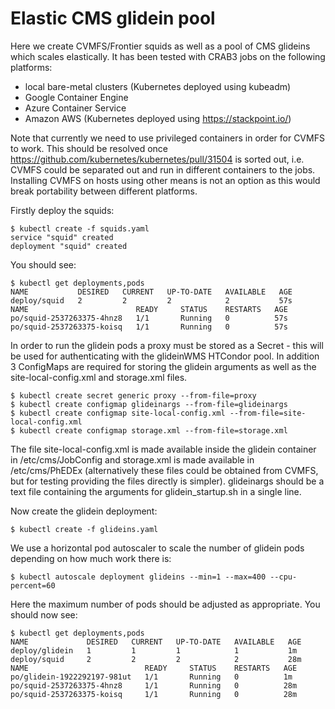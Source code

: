 # Elastic CMS glidein pool
Here we create CVMFS/Frontier squids as well as a pool of CMS glideins which scales elastically. It has been tested with CRAB3 jobs on the following platforms:
* local bare-metal clusters (Kubernetes deployed using kubeadm)
* Google Container Engine
* Azure Container Service 
* Amazon AWS (Kubernetes deployed using https://stackpoint.io/)

Note that currently we need to use privileged containers in order for CVMFS to work. This should be resolved once https://github.com/kubernetes/kubernetes/pull/31504 is sorted out, i.e. CVMFS could be separated out and run in different containers to the jobs. Installing CVMFS on hosts using other means is not an option as this would break portability between different platforms.

Firstly deploy the squids:
```
$ kubectl create -f squids.yaml
service "squid" created
deployment "squid" created
```
You should see:
```
$ kubectl get deployments,pods
NAME           DESIRED   CURRENT   UP-TO-DATE   AVAILABLE   AGE
deploy/squid   2         2         2            2           57s
NAME                        READY     STATUS    RESTARTS   AGE
po/squid-2537263375-4hnz8   1/1       Running   0          57s
po/squid-2537263375-koisq   1/1       Running   0          57s
```
In order to run the glidein pods a proxy must be stored as a Secret - this will be used for authenticating with the glideinWMS HTCondor pool. In addition 3 ConfigMaps are required for storing the glidein arguments as well as the site-local-config.xml and storage.xml files.
```
$ kubectl create secret generic proxy --from-file=proxy
$ kubectl create configmap glideinargs --from-file=glideinargs
$ kubectl create configmap site-local-config.xml --from-file=site-local-config.xml
$ kubectl create configmap storage.xml --from-file=storage.xml
```
The file site-local-config.xml is made available inside the glidein container in /etc/cms/JobConfig and storage.xml is made available  in /etc/cms/PhEDEx (alternatively these files could be obtained from CVMFS, but for testing providing the files directly is simpler). glideinargs should be a text file containing the arguments for glidein_startup.sh in a single line.

Now create the glidein deployment:
```
$ kubectl create -f glideins.yaml
```
We use a horizontal pod autoscaler to scale the number of glidein pods depending on how much work there is:
```
$ kubectl autoscale deployment glideins --min=1 --max=400 --cpu-percent=60
```
Here the maximum number of pods should be adjusted as appropriate. You should now see:
```
$ kubectl get deployments,pods
NAME             DESIRED   CURRENT   UP-TO-DATE   AVAILABLE   AGE
deploy/glidein   1         1         1            1           1m
deploy/squid     2         2         2            2           28m
NAME                          READY     STATUS    RESTARTS   AGE
po/glidein-1922292197-981ut   1/1       Running   0          1m
po/squid-2537263375-4hnz8     1/1       Running   0          28m
po/squid-2537263375-koisq     1/1       Running   0          28m
```
